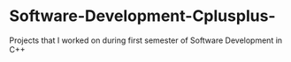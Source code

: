 # Software-Development-Cplusplus-
Projects that I worked on during first semester of Software Development in C++
